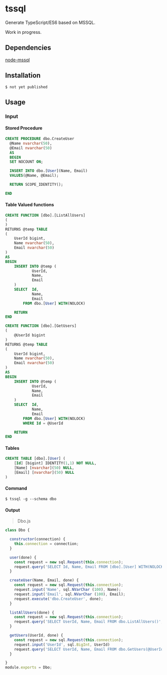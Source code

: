 # tssql
Generate TypeScript/ES6 based on MSSQL.

Work in progress.

## Dependencies
[node-mssql](https://github.com/patriksimek/node-mssql)

## Installation
```bin
$ not yet published
```

## Usage

### Input
#### Stored Procedure
```sql
CREATE PROCEDURE dbo.CreateUser
  @Name nvarchar(50),
  @Email nvarchar(50)
  AS
  BEGIN
  SET NOCOUNT ON;

  INSERT INTO dbo.[User](Name, Email)
  VALUES(@Name, @Email);

  RETURN SCOPE_IDENTITY();

END
```

#### Table Valued functions
```sql
CREATE FUNCTION [dbo].[ListAllUsers]
(
)
RETURNS @temp TABLE
(
	UserId bigint,
	Name nvarchar(50),
	Email nvarchar(50)
)
AS
BEGIN
	INSERT INTO @temp (
			UserId,
			Name,
			Email
	)
	SELECT	Id,
			Name,
			Email
		FROM dbo.[User] WITH(NOLOCK)

	RETURN
END

CREATE FUNCTION [dbo].[GetUsers]
(
	@UserId bigint
)
RETURNS @temp TABLE
(
	UserId bigint,
	Name nvarchar(50),
	Email nvarchar(50)
)
AS
BEGIN
	INSERT INTO @temp (
			UserId,
			Name,
			Email
	)
	SELECT	Id,
			Name,
			Email
		FROM dbo.[User] WITH(NOLOCK)
		WHERE Id = @UserId

	RETURN
END

```

#### Tables
```sql
CREATE TABLE [dbo].[User] (
	[Id] [bigint] IDENTITY(1,1) NOT NULL,
	[Name] [nvarchar](50) NULL,
	[Email] [nvarchar](50) NULL
)
```

#### Command
```bin
$ tssql -g --schema dbo
```

#### Output
> Dbo.js

```js
class Dbo {

  constructor(connection) {
    this.connection = connection;
  }

  user(done) {
    const request = new sql.Request(this.connection);
    request.query('SELECT Id, Name, Email FROM [dbo].[User] WITH(NOLOCK)', done);
  }

  createUser(Name, Email, done) {
    const request = new sql.Request(this.connection);
    request.input('Name', sql.NVarChar (100), Name);
    request.input('Email', sql.NVarChar (100), Email);
    request.execute('dbo.CreateUser', done);
  }

  listAllUsers(done) {
    const request = new sql.Request(this.connection);
    request.query('SELECT UserId, Name, Email FROM dbo.ListAllUsers()', done);
  }

  getUsers(UserId, done) {
    const request = new sql.Request(this.connection);
    request.input('UserId', sql.BigInt, UserId)
    request.query('SELECT UserId, Name, Email FROM dbo.GetUsers(@UserId)', done);
  }

}
module.exports = Dbo;
```
